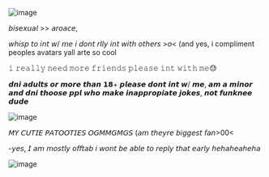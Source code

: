 ![image](https://github.com/user-attachments/assets/047c2fd6-a27e-48f5-8b5e-189820ba8c9a)

𝘣𝘪𝘴𝘦𝘹𝘶𝘢𝘭  >> 𝘢𝘳𝘰𝘢𝘤𝘦,

𝘸𝘩𝘪𝘴𝘱 𝘵𝘰 𝘪𝘯𝘵 𝘸/ 𝘮𝘦 𝘪 𝘥𝘰𝘯𝘵 𝘳𝘭𝘭𝘺 𝘪𝘯𝘵 𝘸𝘪𝘵𝘩 𝘰𝘵𝘩𝘦𝘳𝘴 >𝘰< (and yes, i compliment peoples avatars yall arte so cool

𝚒 𝚛𝚎𝚊𝚕𝚕𝚢 𝚗𝚎𝚎𝚍 𝚖𝚘𝚛𝚎 𝚏𝚛𝚒𝚎𝚗𝚍𝚜 𝚙𝚕𝚎𝚊𝚜𝚎 𝚒𝚗𝚝 𝚠𝚒𝚝𝚑 𝚖𝚎😓

𝙙𝙣𝙞 𝙖𝙙𝙪𝙡𝙩𝙨 𝙤𝙧 𝙢𝙤𝙧𝙚 𝙩𝙝𝙖𝙣 𝟭𝟴+ 𝙥𝙡𝙚𝙖𝙨𝙚 𝙙𝙤𝙣𝙩 𝙞𝙣𝙩 𝙬/ 𝙢𝙚, 𝙖𝙢 𝙖 𝙢𝙞𝙣𝙤𝙧 𝙖𝙣𝙙 𝙙𝙣𝙞 𝙩𝙝𝙤𝙤𝙨𝙚 𝙥𝙥𝙡 𝙬𝙝𝙤 𝙢𝙖𝙠𝙚 𝙞𝙣𝙖𝙥𝙥𝙧𝙤𝙥𝙞𝙖𝙩𝙚 𝙟𝙤𝙠𝙚𝙨, 𝙣𝙤𝙩 𝙛𝙪𝙣𝙠𝙣𝙚𝙚 𝙙𝙪𝙙𝙚

![image](https://github.com/user-attachments/assets/75555a20-e165-496d-8efc-362e81163553)

𝘔𝘠 𝘊𝘜𝘛𝘐𝘌 𝘗𝘈𝘛𝘖𝘖𝘛𝘐𝘌𝘚 𝘖𝘎𝘔𝘔𝘎𝘔𝘎𝘚 (𝘢𝘮 𝘵𝘩𝘦𝘺𝘳𝘦 𝘣𝘪𝘨𝘨𝘦𝘴𝘵 𝘧𝘢𝘯>00<

-𝘺𝘦𝘴, 𝘐 𝘢𝘮 𝘮𝘰𝘴𝘵𝘭𝘺 𝘰𝘧𝘧𝘵𝘢𝘣 𝘪 𝘸𝘰𝘯𝘵 𝘣𝘦 𝘢𝘣𝘭𝘦 𝘵𝘰 𝘳𝘦𝘱𝘭𝘺 𝘵𝘩𝘢𝘵 𝘦𝘢𝘳𝘭𝘺 𝘩𝘦𝘩𝘢𝘩𝘦𝘢𝘩𝘦𝘩𝘢


![image](https://github.com/user-attachments/assets/d230f892-ab48-4598-b545-c11b6038010b)



